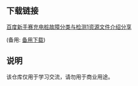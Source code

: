 

## 下载链接
[百度新手赛充电桩故障分类与检测1资源文件介绍分享](https://pan.quark.cn/s/0305791c1516) 

(备用: [备用下载](https://pan.baidu.com/s/15ioTZRUWF2gX_-irt4KxRg?pwd=1234))

## 说明

该仓库仅用于学习交流，请勿用于商业用途。
